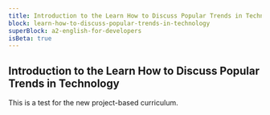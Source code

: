 ```yaml
---
title: Introduction to the Learn How to Discuss Popular Trends in Technology
block: learn-how-to-discuss-popular-trends-in-technology
superBlock: a2-english-for-developers
isBeta: true
---
```


## Introduction to the Learn How to Discuss Popular Trends in Technology

This is a test for the new project-based curriculum.
